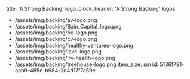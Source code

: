 title: 'A Strong Backing'
logo_block_header: 'A Strong Backing'
logos:
  - /assets/img/backing/av-logo.png
  - /assets/img/backing/Bain_Capital_logo.png
  - /assets/img/backing/bc-logo.png
  - /assets/img/backing/cv-logo.png
  - /assets/img/backing/healthy-ventures-logo.png
  - /assets/img/backing/lavc-logo.png
  - /assets/img/backing/lrv-health-logo.png
  - /assets/img/backing/treehouse-logo.png
item_size: sm
id: 5136f791-aab9-485e-b984-2d4d17f7a59e
